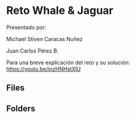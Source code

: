 # Reto Whale & Jaguar

Presentado por:

Michael Stiven Caracas Nuñez

Juan Carlos Pérez B. 

Para una breve explicación del reto y su solución:
https://youtu.be/inzHNHstXlU


## Files 





## Folders 